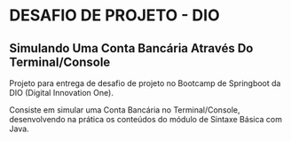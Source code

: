 # DESAFIO DE PROJETO - DIO
## Simulando Uma Conta Bancária Através Do Terminal/Console

Projeto para entrega de desafio de projeto no Bootcamp de Springboot da DIO (Digital Innovation One).

Consiste em simular uma Conta Bancária no Terminal/Console, desenvolvendo na prática os conteúdos do módulo de Sintaxe Básica com Java.